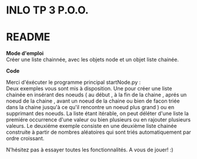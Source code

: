 # INLO TP 3 P.O.O.

README
======

**Mode d'emploi**
<br>
Créer une liste chainnée, avec les objets node et un objet liste chainée.    


**Code**

Merci d'éxécuter le programme principal startNode.py :
<br>
Deux exemples vous sont mis à disposition. Une pour créer une liste chainée en insérant des noeuds ( au début , à la fin de la chaine , aprés un noeud de la chaine , avant un noeud de la chaine ou bien de facon triée
dans la chaine jusqu'à ce qu'il rencontre un noeud plus grand ) ou en supprimant des noeuds.
La liste étant itérable, on peut déléter d'une liste la premiére occurrence d'une valeur ou bien plusieurs ou en rajouter plusieurs valeurs. 
Le deuxiéme exemple consiste en une deuxième liste chainée construite à partir de nombres aléatoires qui sont triés automatiquement
par ordre croissant.

N'hésitez pas à essayer toutes les fonctionnalités. A vous de jouer! :)
